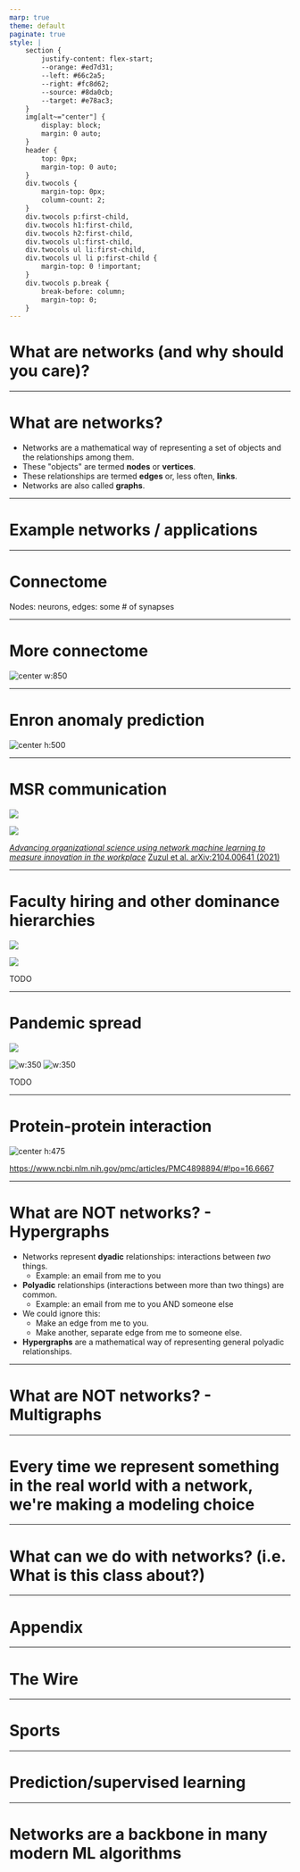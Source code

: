```yaml
---
marp: true
theme: default
paginate: true
style: |
    section {
        justify-content: flex-start;
        --orange: #ed7d31;
        --left: #66c2a5;
        --right: #fc8d62;
        --source: #8da0cb;
        --target: #e78ac3;
    }
    img[alt~="center"] {
        display: block;
        margin: 0 auto;
    }
    header {
        top: 0px;
        margin-top: 0 auto;
    }
    div.twocols {
        margin-top: 0px;
        column-count: 2;
    }
    div.twocols p:first-child,
    div.twocols h1:first-child,
    div.twocols h2:first-child,
    div.twocols ul:first-child,
    div.twocols ul li:first-child,
    div.twocols ul li p:first-child {
        margin-top: 0 !important;
    }
    div.twocols p.break {
        break-before: column;
        margin-top: 0;
    }
---
```


<style scoped>
section {
    justify-content: center;
    text-align: center;
}
</style>

# What are networks (and why should you care)?

---
# What are networks?
- Networks are a mathematical way of representing a set of objects and the relationships among them.
- These "objects" are termed **nodes** or **vertices**.
- These relationships are termed **edges** or, less often, **links**.
- Networks are also called **graphs**.

---

<style scoped>
section {
    justify-content: center;
    text-align: center;
}
</style>

# Example networks / applications

---
# Connectome

Nodes: neurons, edges: some # of synapses

---
# More connectome 

![center w:850](./slide_images/mcc-main.png)

<footer>

</footer>


---
# Enron anomaly prediction
![center h:500](./slide_images/enron-deltacon.png)

---
# MSR communication

<!-- Nodes: email accounts, edges: some # of emails -->

<div class="twocols">

![](./slide_images/msr-layout.jpeg)

<p class="break"></p>

![](./slide_images/modularity-covid.png)

</div>


<footer>

[*Advancing organizational science using network machine learning to measure innovation in the workplace*](https://www.microsoft.com/en-us/research/blog/advancing-organizational-science-using-network-machine-learning-to-measure-innovation-in-the-workplace/)
[Zuzul et al. arXiv:2104.00641 (2021)](https://arxiv.org/abs/2104.00641)

</footer>


---
# Faculty hiring and other dominance hierarchies

<div class="twocols">

![](./slide_images/fac-network.png)

<p class="break"></p>

![](./slide_images/fac-network-sorted.png)

</div>

<footer>

TODO

</footer>

---
# Pandemic spread


<div class="twocols">

![](./slide_images/germany-covid-geo.png)

<p class="break"></p>

![w:350](./slide_images/germany-covid-model-top.png)
![w:350](./slide_images/germany-covid-model-bottom.png)

</div>

<footer>

TODO

</footer>

---
# Protein-protein interaction
![center h:475](slide_images/ppi.jpeg)

<footer>

https://www.ncbi.nlm.nih.gov/pmc/articles/PMC4898894/#!po=16.6667

</footer>

---
# What are NOT networks? - Hypergraphs
- Networks represent **dyadic** relationships: interactions between *two* things.
  - Example: an email from me to you  
- **Polyadic** relationships (interactions between more than two things) are common.
  - Example: an email from me to you AND someone else
- We could ignore this: 
  - Make an edge from me to you.
  - Make another, separate edge from me to someone else.
- **Hypergraphs** are a mathematical way of representing general polyadic relationships.

---
# What are NOT networks? - Multigraphs

---
<style scoped>
section {
    justify-content: center;
    text-align: center;
}
</style>

# Every time we represent something in the real world with a network, we're making a modeling choice

---
# What can we do with networks? (i.e. What is this class about?)

---
# Appendix

---
# The Wire

--- 
# Sports


--- 
# Prediction/supervised learning 

---
# Networks are a backbone in many modern ML algorithms

